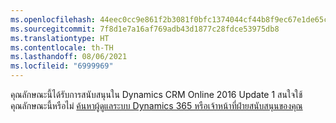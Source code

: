 ```yaml
---
ms.openlocfilehash: 44eec0cc9e861f2b3081f0bfc1374044cf44b8f9ec67e1de65cd29cc27f9ad2e
ms.sourcegitcommit: 7f8d1e7a16af769adb43d1877c28fdce53975db8
ms.translationtype: HT
ms.contentlocale: th-TH
ms.lasthandoff: 08/06/2021
ms.locfileid: "6999969"
---
```

คุณลักษณะนี้ได้รับการสนับสนุนใน Dynamics CRM Online 2016 Update 1 สนใจใช้คุณลักษณะนี้หรือไม่ [ค้นหาผู้ดูแลระบบ Dynamics 365 หรือเจ้าหน้าที่ฝ่ายสนับสนุนของคุณ](/dynamics365/customerengagement/on-premises/basics/find-administrator-support)